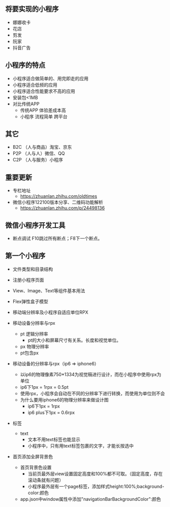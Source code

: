 ## 将要实现的小程序
+ 娜娜收卡
+ 花店
+ 剪发
+ 阮家
+ 抖音广告

## 小程序的特点
+ 小程序适合做简单的、用完即走的应用
+ 小程序适合低频的应用
+ 小程序适合性能要求不高的应用
+ 安装包<1MB
+ 对比传统APP
    - 传统APP 体验差成本高
    - 小程序 流程简单 跨平台

## 其它
+ B2C （人与商品）淘宝、京东
+ P2P （人与人）微信、QQ
+ C2P （人与服务）小程序

## 重要更新
+ 专栏地址   
    - https://zhuanlan.zhihu.com/oldtimes
+ 微信小程序122100版本分享、二维码功能解析 
    - https://zhuanlan.zhihu.com/p/24498136

## 微信小程序开发工具
+ 断点调试 F10跳过所有断点；F8下一个断点。

## 第一个小程序
+ 文件类型和目录结构
+ 注册小程序页面
+ View、Image、Text等组件基本用法
+ Flex弹性盒子模型
+ 移动端分辨率及小程序自适应单位RPX

+ 移动设备分辨率与rpx
    - pt 逻辑分辨率
        * pt的大小和屏幕尺寸有关系。长度和视觉单位。
    - px 物理分辨率   
    - pt包含px 
+ 移动设备的分辨率与rpx（ip6 => iphone6）
    - 以ip6的物理像素750*1334为视觉稿进行设计，而在小程序中使用rpx为单位
    - ip6下1px = 1rpx = 0.5pt
    - 使用rpx，小程序会自动在不同的分辨率下进行转换，而使用为单位则不会
    - 为什么要用iphone6的物理分辨率来做设计图
        * ip6下1px = 1rpx
        * ip6 plus下1px = 0.6rpx
+ 标签
    - text
        * 文本不用text标签也能显示
        * 小程序中，只有用text标签包裹的文字，才能长按选中

+ 首页添加全屏背景色
    - 首页背景色设置
        * 当前页最外层view设置固定高度和100%都不可取。（固定高度，存在滚动条就有问题）
        * 小程序最外层有一个page标签，添加样式height:100%;background-color:颜色
    - app.json中window属性中添加"navigationBarBackgroundColor":颜色


























